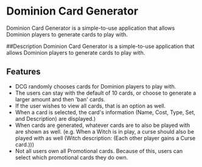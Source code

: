 # Dominion Card Generator
Dominion Card Generator is a simple-to-use application that allows Dominion players to generate cards to play with.


##Description
Dominion Card Generator is a simple-to-use application that allows Dominion players to generate cards to play with.

## Features
- DCG randomly chooses cards for Dominion players to play with.
- The users can stay with the default of 10 cards, or choose to generate a larger amount and then 'ban' cards.
- If the user wishes to view all cards, that is an option as well.
- When a card is selected, the card's information (Name, Cost, Type, Set, and Description) are displayed.)
- When cards are generated, whatever cards are to also be played with are shown as well. (e.g. When a Witch is in play, a curse should also be played with as well (Witch description: (Each other player gains a Curse card.)))
- Not all users own all Promotional cards. Because of this, users can select which promotional cards they do own.
